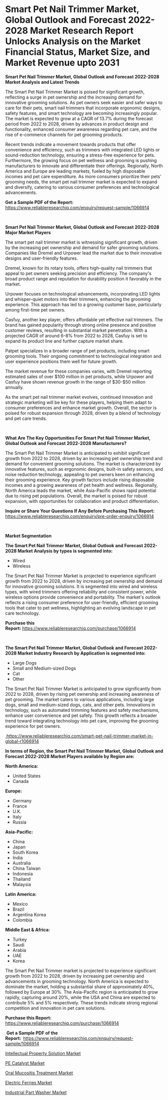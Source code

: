 <p><h1>Smart Pet Nail Trimmer Market, Global Outlook and Forecast 2022-2028 Market Research Report Unlocks Analysis on the Market Financial Status, Market Size, and Market Revenue upto 2031</h1></p><p><strong>Smart Pet Nail Trimmer Market, Global Outlook and Forecast 2022-2028 Market Analysis and Latest Trends</strong></p>
<p><p>The Smart Pet Nail Trimmer Market is poised for significant growth, reflecting a surge in pet ownership and the increasing demand for innovative grooming solutions. As pet owners seek easier and safer ways to care for their pets, smart nail trimmers that incorporate ergonomic designs, safety features, and smart technology are becoming increasingly popular. The market is expected to grow at a CAGR of 13.7% during the forecast period from 2022 to 2028, driven by advances in product design and functionality, enhanced consumer awareness regarding pet care, and the rise of e-commerce channels for pet grooming products.</p><p>Recent trends indicate a movement towards products that offer convenience and efficiency, such as trimmers with integrated LED lights or sound-reduction technology, ensuring a stress-free experience for pets. Furthermore, the growing focus on pet wellness and grooming is pushing manufacturers to innovate and differentiate their offerings. Regionally, North America and Europe are leading markets, fueled by high disposable incomes and pet care expenditure. As more consumers prioritize their pets' grooming needs, the smart pet nail trimmer market is expected to expand and diversify, catering to various consumer preferences and technological advancements.</p></p>
<p><strong>Get a Sample PDF of the Report:&nbsp;</strong> <a href="https://www.reliableresearchiq.com/enquiry/request-sample/1066914">https://www.reliableresearchiq.com/enquiry/request-sample/1066914</a></p>
<p>&nbsp;</p>
<p><strong>Smart Pet Nail Trimmer Market, Global Outlook and Forecast 2022-2028 Major Market Players</strong></p>
<p><p>The smart pet nail trimmer market is witnessing significant growth, driven by the increasing pet ownership and demand for safer grooming solutions. Companies like Dremel and Urpower lead the market due to their innovative designs and user-friendly features. </p><p>Dremel, known for its rotary tools, offers high-quality nail trimmers that appeal to pet owners seeking precision and efficiency. The company's broad product range and reputation for durability position it favorably in the market.</p><p>Urpower focuses on technological advancements, incorporating LED lights and whisper-quiet motors into their trimmers, enhancing the grooming experience. This approach has led to a growing customer base, particularly among first-time pet owners.</p><p>Casfuy, another key player, offers affordable yet effective nail trimmers. The brand has gained popularity through strong online presence and positive customer reviews, resulting in substantial market penetration. With a projected CAGR of around 6-8% from 2022 to 2028, Casfuy is set to expand its product line and further capture market share.</p><p>Patpet specializes in a broader range of pet products, including smart grooming tools. Their ongoing commitment to technological integration and user experience positions them well for future growth.</p><p>The market revenue for these companies varies, with Dremel reporting estimated sales of over $100 million in pet products, while Urpower and Casfuy have shown revenue growth in the range of $30-$50 million annually.</p><p>As the smart pet nail trimmer market evolves, continued innovation and strategic marketing will be key for these players, helping them adapt to consumer preferences and enhance market growth. Overall, the sector is poised for robust expansion through 2028, driven by a blend of technology and pet care trends.</p></p>
<p>&nbsp;</p>
<p><strong>What Are The Key Opportunities For Smart Pet Nail Trimmer Market, Global Outlook and Forecast 2022-2028 Manufacturers?</strong></p>
<p><p>The Smart Pet Nail Trimmer Market is anticipated to exhibit significant growth from 2022 to 2028, driven by an increasing pet ownership trend and demand for convenient grooming solutions. The market is characterized by innovative features, such as ergonomic designs, built-in safety sensors, and noise reduction technology, appealing to pet owners keen on enhancing their grooming experience. Key growth factors include rising disposable incomes and a growing awareness of pet health and wellness. Regionally, North America leads the market, while Asia-Pacific shows rapid potential due to rising pet populations. Overall, the market is poised for robust expansion, with opportunities for collaboration and product differentiation.</p></p>
<p><strong>Inquire or Share Your Questions If Any Before Purchasing This Report:</strong> <a href="https://www.reliableresearchiq.com/enquiry/pre-order-enquiry/1066914">https://www.reliableresearchiq.com/enquiry/pre-order-enquiry/1066914</a></p>
<p>&nbsp;</p>
<p><strong>Market Segmentation</strong></p>
<p><strong>The Smart Pet Nail Trimmer Market, Global Outlook and Forecast 2022-2028 Market Analysis by types is segmented into:</strong></p>
<p><ul><li>Wired</li><li>Wireless</li></ul></p>
<p><p>The Smart Pet Nail Trimmer Market is projected to experience significant growth from 2022 to 2028, driven by increasing pet ownership and demand for innovative grooming solutions. It is segmented into wired and wireless types, with wired trimmers offering reliability and consistent power, while wireless options provide convenience and portability. The market's outlook reflects a rising consumer preference for user-friendly, efficient grooming tools that cater to pet wellness, highlighting an evolving landscape in pet care technology.</p></p>
<p><strong>Purchase this Report:&nbsp;</strong><a href="https://www.reliableresearchiq.com/purchase/1066914">https://www.reliableresearchiq.com/purchase/1066914</a></p>
<p>&nbsp;</p>
<p><strong>The Smart Pet Nail Trimmer Market, Global Outlook and Forecast 2022-2028 Market Industry Research by Application is segmented into:</strong></p>
<p><ul><li>Large Dogs</li><li>Small and Medium-sized Dogs</li><li>Cat</li><li>Other</li></ul></p>
<p><p>The Smart Pet Nail Trimmer Market is anticipated to grow significantly from 2022 to 2028, driven by rising pet ownership and increasing awareness of pet grooming. The market caters to various applications, including large dogs, small and medium-sized dogs, cats, and other pets. Innovations in technology, such as automated trimming features and safety mechanisms, enhance user convenience and pet safety. This growth reflects a broader trend toward integrating technology into pet care, improving the grooming experience for pet owners.</p></p>
<p><a href="https://www.reliableresearchiq.com/smart-pet-nail-trimmer-market-in-global-r1066914">&nbsp;https://www.reliableresearchiq.com/smart-pet-nail-trimmer-market-in-global-r1066914</a></p>
<p><strong>In terms of Region, the Smart Pet Nail Trimmer Market, Global Outlook and Forecast 2022-2028 Market Players available by Region are:</strong></p>
<p>
    <p> <strong> North America: </strong>
        <ul>
            <li>United States</li>
            <li>Canada</li>
        </ul>
        </p> 
    <p> <strong> Europe: </strong>
        <ul>
            <li>Germany</li>
            <li>France</li>
            <li>U.K.</li>
            <li>Italy</li>
            <li>Russia</li>
        </ul>
        </p> 
    <p> <strong> Asia-Pacific: </strong>
        <ul>
            <li>China</li>
            <li>Japan</li>
            <li>South Korea</li>
            <li>India</li>
            <li>Australia</li>
            <li>China Taiwan</li>
            <li>Indonesia</li>
            <li>Thailand</li>
            <li>Malaysia</li>
        </ul>
        </p> 
    <p> <strong> Latin America: </strong>
        <ul>
            <li>Mexico</li>
            <li>Brazil</li>
            <li>Argentina Korea</li>
            <li>Colombia</li>
        </ul>
        </p> 
    <p> <strong> Middle East & Africa: </strong>
        <ul>
            <li>Turkey</li>
            <li>Saudi</li>
            <li>Arabia</li>
            <li>UAE</li>
            <li>Korea</li>
        </ul>
    </p>
    </p>
<p><p>The Smart Pet Nail Trimmer market is projected to experience significant growth from 2022 to 2028, driven by increasing pet ownership and advancements in grooming technology. North America is expected to dominate the market, holding a substantial share of approximately 40%, followed by Europe at 30%. The Asia-Pacific region is anticipated to grow rapidly, capturing around 20%, while the USA and China are expected to contribute 5% and 5% respectively. These trends indicate strong regional competition and innovation in pet care solutions.</p></p>
<p><strong>Purchase this Report: </strong><a href="https://www.reliableresearchiq.com/purchase/1066914">https://www.reliableresearchiq.com/purchase/1066914</a></p>
<p>&nbsp;<strong>Get a Sample PDF of the Report:&nbsp;&nbsp;</strong><a href="https://www.reliableresearchiq.com/enquiry/request-sample/1066914">https://www.reliableresearchiq.com/enquiry/request-sample/1066914</a></p>
<p><strong></strong></p>
<p><p><a href="https://www.linkedin.com/pulse/global-intellectual-property-solution-market-size-expected-thi8f?trackingId=A3K8Y6nuSViLBgdXFxlZzQ%3D%3D">Intellectual Property Solution Market</a></p><p><a href="https://issuu.com/reportprime-2/docs/pe-catalyst-market-size-2030.pptx_d2660f1b5426d7">PE Catalyst Market</a></p><p><a href="https://medium.com/@kirstencharrison82024/the-global-oral-mucositis-treatment-market-identifies-drivers-restraints-opportunities-and-389c207d2d59">Oral Mucositis Treatment Market</a></p><p><a href="https://www.linkedin.com/pulse/electric-ferries-market-growth-outlook-from-2024-2031-llpve?trackingId=qli4xl7ZTJylEYwYbpFEeQ%3D%3D">Electric Ferries Market</a></p><p><a href="https://medium.com/@malcowens787546/global-industrial-part-washer-market-opportunities-and-forecast-for-period-from-2024-to-2031-60dc0eb0ab46">Industrial Part Washer Market</a></p></p>